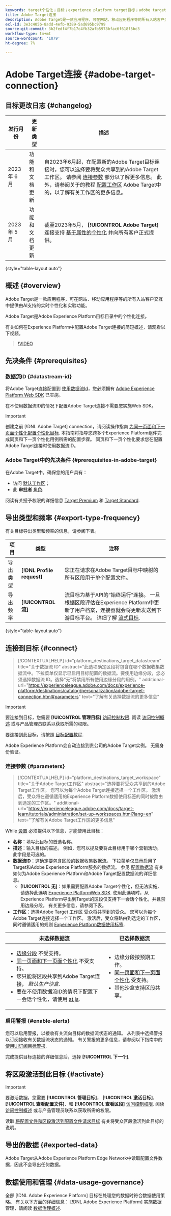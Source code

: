 ```yaml
---
keywords: target个性化；目标；experience platform target目标；adobe target目标；
title: Adobe Target连接
description: Adobe Target是一款应用程序，可在网站、移动应用程序等的所有入站客户交互中提供由AI支持的实时个性化和实验功能。
exl-id: 3e3c405b-8add-4efb-9389-5ad695bc9799
source-git-commit: 3b2fedf4f7b17c4fb32afb5978bfac6f618f5bc3
workflow-type: tm+mt
source-wordcount: '1079'
ht-degree: 7%

---
```


# Adobe Target连接 {#adobe-target-connection}

## 目标更改日志 {#changelog}

| 发行月份 | 更新类型 | 描述 |
|---|---|---|
| 2023 年 6 月 | 功能和文档更新 | 自2023年6月起，在配置新的Adobe Target目标连接时，您可以选择要将受众共享到的Adobe Target工作区。 请参阅 [连接参数](#parameters) 部分以了解更多信息。 此外，请参阅关于的教程 [配置工作区](https://experienceleague.adobe.com/docs/target-learn/tutorials/administration/set-up-workspaces.html?lang=en) Adobe Target中的，以了解有关工作区的更多信息。 |
| 2023 年 5 月 | 功能和文档更新 | 截至2023年5月， **[!UICONTROL Adobe Target]** 连接支持 [基于属性的个性化](../../ui/activate-edge-personalization-destinations.md#map-attributes) 并向所有客户正式提供。 |

{style="table-layout:auto"}

## 概述 {#overview}

Adobe Target是一款应用程序，可在网站、移动应用程序等的所有入站客户交互中提供由AI支持的实时个性化和实验功能。

Adobe Target是Adobe Experience Platform目标目录中的个性化连接。

有关如何在Experience Platform中配置Adobe Target连接的简短概述，请观看以下视频。

>[!VIDEO](https://video.tv.adobe.com/v/3418799/?quality=12&learn=on)

## 先决条件 {#prerequisites}

### 数据流ID {#datastream-id}

将Adobe Target连接配置到 [使用数据流Id](#parameters)，您必须拥有 [Adobe Experience Platform Web SDK](../../../edge/home.md) 已实施。

在不使用数据流ID的情况下配置Adobe Target连接不需要您实施Web SDK。

>[!IMPORTANT]
>
>创建之前 [!DNL Adobe Target] connection，请阅读操作指南 [为同一页面和下一页面个性化配置个性化目标](../../ui/activate-edge-personalization-destinations.md). 本指南将指导您跨多个Experience Platform组件完成同页和下一页个性化用例所需的配置步骤。 同页和下一页个性化要求您在配置Adobe Target连接时使用数据流ID。

### Adobe Target中的先决条件 {#prerequisites-in-adobe-target}

在Adobe Target中，确保您的用户具有：

* 访问 [默认工作区](https://experienceleague.adobe.com/docs/target/using/administer/manage-users/enterprise/property-channel.html?lang=en#default-workspace)；
* 此 **审批者** [角色](https://experienceleague.adobe.com/docs/target/using/administer/manage-users/enterprise/property-channel.html?lang=en#roles-and-permissions).

阅读有关授予权限的详细信息 [Target Premium](https://experienceleague.adobe.com/docs/target/using/administer/manage-users/enterprise/properties-overview.html?lang=en#section_8C425E43E5DD4111BBFC734A2B7ABC80) 和 [Target Standard](https://experienceleague.adobe.com/docs/target/using/administer/manage-users/users/user-management.html?lang=en#roles-permissions).

## 导出类型和频率 {#export-type-frequency}

有关目标导出类型和频率的信息，请参阅下表。

| 项目 | 类型 | 注释 |
---------|----------|---------|
| 导出类型 | **[!DNL Profile request]** | 您正在请求在Adobe Target目标中映射的所有区段用于单个配置文件。 |
| 导出频率 | **[!UICONTROL 流]** | 流目标为基于API的“始终运行”连接。 一旦根据区段评估在Experience Platform中更新了用户档案，连接器就会将更新发送到下游目标平台。 详细了解 [流式目标](/help/destinations/destination-types.md#streaming-destinations). |

{style="table-layout:auto"}

## 连接到目标 {#connect}

>[!CONTEXTUALHELP]
>id="platform_destinations_target_datastream"
>title="关于数据流 ID"
>abstract="此选项确定区段将包含在哪个数据收集数据流中。下拉菜单仅显示已启用目标配置的数据流。要使用边缘分段，您必须选择数据流 ID。选择“无”将禁用所有使用边缘分段的用例。"
>additional-url="https://experienceleague.adobe.com/docs/experience-platform/destinations/catalog/personalization/adobe-target-connection.html#parameters" text="了解有关选择数据流的更多信息"

>[!IMPORTANT]
> 
>要连接到目标，您需要 **[!UICONTROL 管理目标]** [访问控制权限](/help/access-control/home.md#permissions). 阅读 [访问控制概述](/help/access-control/ui/overview.md) 或与产品管理员联系以获取所需的权限。

要连接到此目标，请按照 [目标配置教程](../../ui/connect-destination.md).

Adobe Experience Platform会自动连接到贵公司的Adobe Target实例。 无需身份验证。

### 连接参数 {#parameters}

>[!CONTEXTUALHELP]
>id="platform_destinations_target_workspace"
>title="关于Adobe Target工作区"
>abstract="选择要将受众共享到的Adobe Target工作区。 您可以为每个Adobe Target连接选择一个工作区。 激活后，受众将在遵循适用的Experience Platform数据使用标签的同时被路由到选定的工作区。"
>additional-url="https://experienceleague.adobe.com/docs/target-learn/tutorials/administration/set-up-workspaces.html?lang=en" text="了解有关Adobe Target工作区的更多信息"

While [设置](../../ui/connect-destination.md) 必须提供以下信息，才能使用此目标：

* **名称**：填写此目标的首选名称。
* **描述**：输入目标的描述。 例如，您可以提及要将此目标用于哪个营销活动。 此字段是可选的。
* **数据流ID**：这确定要包含区段的数据收集数据流。 下拉菜单仅显示启用了Target和Adobe Experience Platform服务的数据流。 参见 [配置数据流](../../../edge/datastreams/configure.md#aep) 有关如何为Adobe Experience Platform和Adobe Target配置数据流的详细信息。
   * **[!UICONTROL 无]**：如果需要配置Adobe Target个性化，但无法实施，请选择此选项 [Experience PlatformWeb SDK](../../../edge/home.md). 使用此选项时，从Experience Platform导出到Target的区段仅支持下一会话个性化，并且禁用边缘分段。 有关更多信息，请参阅下表。
* **工作区**：选择Adobe Target [工作区](https://experienceleague.adobe.com/docs/target-learn/tutorials/administration/set-up-workspaces.html?lang=en) 受众将共享到的受众。 您可以为每个Adobe Target连接选择一个工作区。 激活后，受众将路由到选定的工作区，同时遵循适用的规则 [Experience Platform数据使用标签](../../../data-governance/labels/overview.md).

| 未选择数据流 | 已选择数据流 |
|---|---|
| <ul><li>[边缘分段](../../../segmentation/ui/edge-segmentation.md) 不受支持。</li><li>[同一页面和下一页面个性化](../../ui/activate-edge-personalization-destinations.md) 不受支持。</li><li>您只能将区段共享到Adobe Target连接， *默认生产沙盒*.</li><li>要在不使用数据流ID的情况下配置下一会话个性化，请使用 [at.js](https://experienceleague.adobe.com/docs/target/using/implement-target/client-side/at-js-implementation/at-js/how-atjs-works.html?lang=en).</li></ul> | <ul><li>边缘分段按预期工作。</li><li>[同一页面和下一页面个性化](../../ui/activate-edge-personalization-destinations.md) 受支持。</li><li>其他沙盒支持区段共享。</li></ul> |

### 启用警报 {#enable-alerts}

您可以启用警报，以接收有关流向目标的数据流状态的通知。 从列表中选择警报以订阅接收有关数据流状态的通知。 有关警报的更多信息，请参阅以下指南中的 [使用UI订阅目标警报](../../ui/alerts.md).

完成提供目标连接的详细信息后，选择 **[!UICONTROL 下一个]**.

## 将区段激活到此目标 {#activate}

>[!IMPORTANT]
> 
>要激活数据，您需要 **[!UICONTROL 管理目标]**， **[!UICONTROL 激活目标]**， **[!UICONTROL 查看配置文件]**、和 **[!UICONTROL 查看区段]** [访问控制权限](/help/access-control/home.md#permissions). 阅读 [访问控制概述](/help/access-control/ui/overview.md) 或与产品管理员联系以获取所需的权限。

读取 [将配置文件和区段激活到配置文件请求目标](../../ui/activate-edge-personalization-destinations.md) 有关将受众区段激活到此目标的说明。

## 导出的数据 {#exported-data}

Adobe Target从Adobe Experience Platform Edge Network中读取配置文件数据，因此不会导出任何数据。

## 数据使用和管理 {#data-usage-governance}

全部 [!DNL Adobe Experience Platform] 目标在处理您的数据时符合数据使用策略。 有关以下方面的详细信息： [!DNL Adobe Experience Platform] 实施数据管理，请阅读 [数据治理概述](https://experienceleague.adobe.com/docs/experience-platform/data-governance/home.html?lang=zh-Hans).
